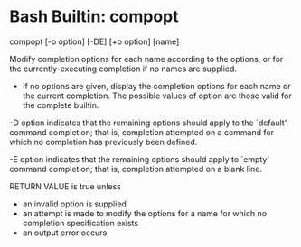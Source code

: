 # Bash Builtin: compopt

compopt [-o option] [-DE] [+o option] [name]


Modify completion options for each name according to the options, 
or for the currently-executing completion if no names are supplied.

-   if no options are given, display the completion options for each name or the current completion. 
    The possible values of option are those valid for the complete builtin.
 
-D  option indicates that the remaining options should apply to the `default' command completion;
    that is, completion attempted on a command for which no completion has previously been defined.

-E  option indicates that the remaining options should apply to `empty' 
    command completion; that is, completion attempted on a blank line.


RETURN VALUE 
is true unless
* an invalid option is supplied
* an attempt is made to modify the options for a name for which no completion specification exists
* an output error occurs
